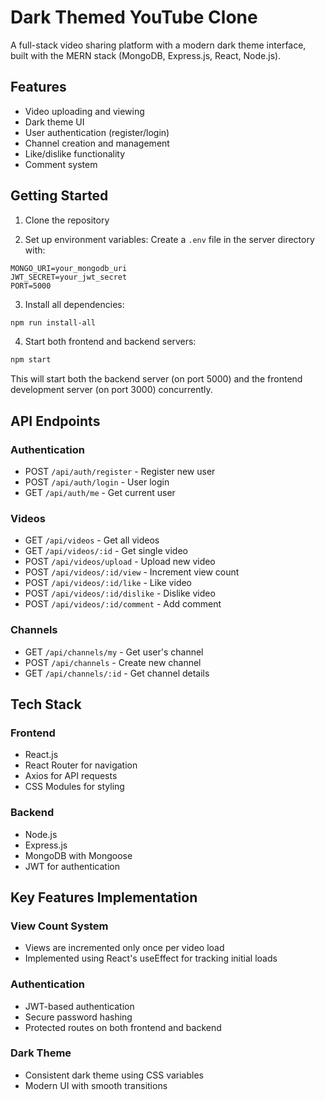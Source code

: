 # Dark Themed YouTube Clone

A full-stack video sharing platform with a modern dark theme interface, built with the MERN stack (MongoDB, Express.js, React, Node.js).

## Features

- Video uploading and viewing
- Dark theme UI
- User authentication (register/login)
- Channel creation and management
- Like/dislike functionality
- Comment system


## Getting Started

1. Clone the repository

2. Set up environment variables:
Create a `.env` file in the server directory with:
```
MONGO_URI=your_mongodb_uri
JWT_SECRET=your_jwt_secret
PORT=5000
```

3. Install all dependencies:
```bash
npm run install-all
```

4. Start both frontend and backend servers:
```bash
npm start
```

This will start both the backend server (on port 5000) and the frontend development server (on port 3000) concurrently.

## API Endpoints

### Authentication
- POST `/api/auth/register` - Register new user
- POST `/api/auth/login` - User login
- GET `/api/auth/me` - Get current user

### Videos
- GET `/api/videos` - Get all videos
- GET `/api/videos/:id` - Get single video
- POST `/api/videos/upload` - Upload new video
- POST `/api/videos/:id/view` - Increment view count
- POST `/api/videos/:id/like` - Like video
- POST `/api/videos/:id/dislike` - Dislike video
- POST `/api/videos/:id/comment` - Add comment

### Channels
- GET `/api/channels/my` - Get user's channel
- POST `/api/channels` - Create new channel
- GET `/api/channels/:id` - Get channel details

## Tech Stack

### Frontend
- React.js
- React Router for navigation
- Axios for API requests
- CSS Modules for styling

### Backend
- Node.js
- Express.js
- MongoDB with Mongoose
- JWT for authentication

## Key Features Implementation

### View Count System
- Views are incremented only once per video load
- Implemented using React's useEffect for tracking initial loads

### Authentication
- JWT-based authentication
- Secure password hashing
- Protected routes on both frontend and backend

### Dark Theme
- Consistent dark theme using CSS variables
- Modern UI with smooth transitions